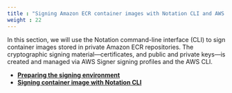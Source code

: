 ```yaml
---
title : "Signing Amazon ECR container images with Notation CLI and AWS Signer"
weight : 22
---
```


In this section, we will use the Notation command-line interface (CLI) to sign container images stored in private Amazon ECR repositories. The cryptographic signing material—certificates, and public and private keys—is created and managed via AWS Signer signing profiles and the AWS CLI.

* [**Preparing the signing environment**](1-prepare-signing-environment)
* [**Signing container image with Notation CLI**](2-signing-image)

